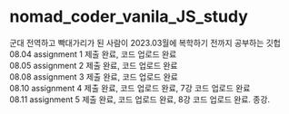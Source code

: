 # nomad_coder_vanila_JS_study
군대 전역하고 빡대가리가 된 사람이 2023.03월에 복학하기 전까지 공부하는 깃헙
</br>
08.04 assignment 1 제출 완료, 코드 업로드 완료
</br>
08.05 assignment 2 제출 완료, 코드 업로드 완료
</br>
08.08 assignment 3 제출 완료, 코드 업로드 완료
</br>
08.10 assignment 4 제출 완료, 코드 업로드 완료, 7강 코드 업로드 완료
</br>
08.11 assignment 5 제출 완료, 코드 업로드 완료, 8강 코드 업로드 완료. 종강.
